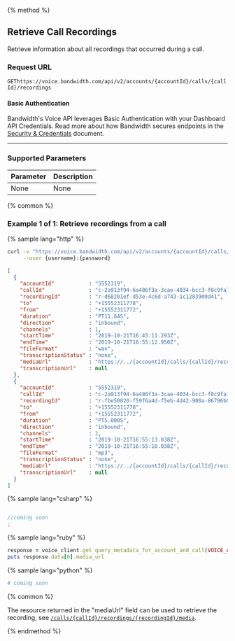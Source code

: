 {% method %}

## Retrieve Call Recordings
Retrieve information about all recordings that occurred during a call.

### Request URL

<code class="get">GET</code>`https://voice.bandwidth.com/api/v2/accounts/{accountId}/calls/{callId}/recordings`

#### Basic Authentication

Bandwidth's Voice API leverages Basic Authentication with your Dashboard API Credentials. Read more about how Bandwidth secures endpoints in the [Security & Credentials](../../../guides/accountCredentials.md) document.

---

### Supported Parameters

| Parameter | Description |
|:----------|:------------|
| None      | None        |

{% common %}

### Example 1 of 1: Retrieve recordings from a call

{% sample lang="http" %}

```bash
curl -v "https://voice.bandwidth.com/api/v2/accounts/{accountId}/calls/{callId}/recordings" \
     --user {username}:{password}
```

```json
[
  {
    "accountId"           : "5552319",
    "callId"              : "c-2a913f94-6a486f3a-3cae-4034-bcc3-f0c9fa77ca2f",
    "recordingId"         : "r-d68201ef-d53e-4c6d-a743-1c1283909d41",
    "to"                  : "+15552311778",
    "from"                : "+15552311772",
    "duration"            : "PT11.64S",
    "direction"           : "inbound",
    "channels"            : 1,
    "startTime"           : "2019-10-21T16:45:11.293Z",
    "endTime"             : "2019-10-21T16:55:12.950Z",
    "fileFormat"          : "wav",
    "transcriptionStatus" : "none",
    "mediaUrl"            : "https://../{accountId}/calls/{callId}/recordings/{recordingId-1}/media",
    "transcriptionUrl"    : null
  },
  {
    "accountId"           : "5552319",
    "callId"              : "c-2a913f94-6a486f3a-3cae-4034-bcc3-f0c9fa77ca2f",
    "recordingId"         : "r-fbe50820-f59f6a4d-f5eb-4d42-900a-86796b0446c6",
    "to"                  : "+15552311778",
    "from"                : "+15552311772",
    "duration"            : "PT5.000S",
    "direction"           : "inbound",
    "channels"            : 2,
    "startTime"           : "2019-10-21T16:55:13.038Z",
    "endTime"             : "2019-10-21T16:55:18.038Z",
    "fileFormat"          : "mp3",
    "transcriptionStatus" : "none",
    "mediaUrl"            : "https://../{accountId}/calls/{callId}/recordings/{recordingId-2}/media",
    "transcriptionUrl"    : null
  }
]
```

{% sample lang="csharp" %}

```csharp

//coming soon
;
```

{% sample lang="ruby" %}

```ruby
response = voice_client.get_query_metadata_for_account_and_call(VOICE_ACCOUNT_ID, call_id)
puts response.data[0].media_url
```

{% sample lang="python" %}

```python
# coming soon
```

{% common %}

The resource returned in the "mediaUrl" field can be used to retrieve the recording, see [`/calls/{callId}/recordings/{recordingId}/media`](getCallsCallIdRecordingsRecordingIdMedia.md).

{% endmethod %}
